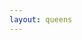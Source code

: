 ```yaml
---
layout: queens
---
```

<div class="grid" style="--rows: 9; --cols: 9;"><div class="cell color-0" onclick="handleCellClick(this)"></div><div class="cell color-0" onclick="handleCellClick(this)"></div><div class="cell color-0" onclick="handleCellClick(this)"></div><div class="cell color-0" onclick="handleCellClick(this)"></div><div class="cell color-0" onclick="handleCellClick(this)"></div><div class="cell color-0" onclick="handleCellClick(this)"></div><div class="cell color-1" onclick="handleCellClick(this)"></div><div class="cell color-1" onclick="handleCellClick(this)"></div><div class="cell color-1" onclick="handleCellClick(this)"></div><div class="cell color-0" onclick="handleCellClick(this)"></div><div class="cell color-2" onclick="handleCellClick(this)"></div><div class="cell color-2" onclick="handleCellClick(this)"></div><div class="cell color-2" onclick="handleCellClick(this)"></div><div class="cell color-2" onclick="handleCellClick(this)"></div><div class="cell color-2" onclick="handleCellClick(this)"></div><div class="cell color-2" onclick="handleCellClick(this)"></div><div class="cell color-2" onclick="handleCellClick(this)"></div><div class="cell color-1" onclick="handleCellClick(this)"></div><div class="cell color-2" onclick="handleCellClick(this)"></div><div class="cell color-2" onclick="handleCellClick(this)"></div><div class="cell color-3" onclick="handleCellClick(this)"></div><div class="cell color-2" onclick="handleCellClick(this)"></div><div class="cell color-3" onclick="handleCellClick(this)"></div><div class="cell color-2" onclick="handleCellClick(this)"></div><div class="cell color-3" onclick="handleCellClick(this)"></div><div class="cell color-2" onclick="handleCellClick(this)"></div><div class="cell color-2" onclick="handleCellClick(this)"></div><div class="cell color-2" onclick="handleCellClick(this)"></div><div class="cell color-3" onclick="handleCellClick(this)"></div><div class="cell color-3" onclick="handleCellClick(this)"></div><div class="cell color-3" onclick="handleCellClick(this)"></div><div class="cell color-3" onclick="handleCellClick(this)"></div><div class="cell color-3" onclick="handleCellClick(this)"></div><div class="cell color-3" onclick="handleCellClick(this)"></div><div class="cell color-3" onclick="handleCellClick(this)"></div><div class="cell color-4" onclick="handleCellClick(this)"></div><div class="cell color-2" onclick="handleCellClick(this)"></div><div class="cell color-2" onclick="handleCellClick(this)"></div><div class="cell color-7" onclick="handleCellClick(this)"></div><div class="cell color-3" onclick="handleCellClick(this)"></div><div class="cell color-6" onclick="handleCellClick(this)"></div><div class="cell color-6" onclick="handleCellClick(this)"></div><div class="cell color-5" onclick="handleCellClick(this)"></div><div class="cell color-4" onclick="handleCellClick(this)"></div><div class="cell color-4" onclick="handleCellClick(this)"></div><div class="cell color-2" onclick="handleCellClick(this)"></div><div class="cell color-7" onclick="handleCellClick(this)"></div><div class="cell color-7" onclick="handleCellClick(this)"></div><div class="cell color-6" onclick="handleCellClick(this)"></div><div class="cell color-6" onclick="handleCellClick(this)"></div><div class="cell color-5" onclick="handleCellClick(this)"></div><div class="cell color-5" onclick="handleCellClick(this)"></div><div class="cell color-5" onclick="handleCellClick(this)"></div><div class="cell color-4" onclick="handleCellClick(this)"></div><div class="cell color-2" onclick="handleCellClick(this)"></div><div class="cell color-2" onclick="handleCellClick(this)"></div><div class="cell color-7" onclick="handleCellClick(this)"></div><div class="cell color-8" onclick="handleCellClick(this)"></div><div class="cell color-6" onclick="handleCellClick(this)"></div><div class="cell color-8" onclick="handleCellClick(this)"></div><div class="cell color-5" onclick="handleCellClick(this)"></div><div class="cell color-8" onclick="handleCellClick(this)"></div><div class="cell color-4" onclick="handleCellClick(this)"></div><div class="cell color-8" onclick="handleCellClick(this)"></div><div class="cell color-2" onclick="handleCellClick(this)"></div><div class="cell color-2" onclick="handleCellClick(this)"></div><div class="cell color-8" onclick="handleCellClick(this)"></div><div class="cell color-8" onclick="handleCellClick(this)"></div><div class="cell color-8" onclick="handleCellClick(this)"></div><div class="cell color-8" onclick="handleCellClick(this)"></div><div class="cell color-8" onclick="handleCellClick(this)"></div><div class="cell color-8" onclick="handleCellClick(this)"></div><div class="cell color-8" onclick="handleCellClick(this)"></div><div class="cell color-8" onclick="handleCellClick(this)"></div><div class="cell color-8" onclick="handleCellClick(this)"></div><div class="cell color-8" onclick="handleCellClick(this)"></div><div class="cell color-8" onclick="handleCellClick(this)"></div><div class="cell color-8" onclick="handleCellClick(this)"></div><div class="cell color-8" onclick="handleCellClick(this)"></div><div class="cell color-8" onclick="handleCellClick(this)"></div><div class="cell color-8" onclick="handleCellClick(this)"></div></div>